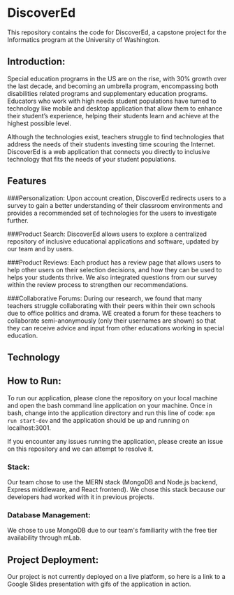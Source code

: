 # DiscoverEd

This repository contains the code for DiscoverEd, a capstone project for the Informatics program at the University of Washington. 


## Introduction:

Special education programs in the US are on the rise, with 30% growth over the last decade, and becoming an umbrella program, encompassing both disabilities related programs and supplementary education programs. Educators who work with high needs student populations have turned to technology like mobile and desktop application that allow them to enhance their student’s experience, helping their students learn and achieve at the highest possible level.

Although the technologies exist, teachers struggle to find technologies that address the needs of their students investing time scouring the Internet. DiscoverEd is a web application that connects you directly to inclusive technology that fits the needs of your student populations.


## Features

###Personalization:
Upon account creation, DiscoverEd redirects users to a survey to gain a better understanding of their classroom environments and provides a recommended set of technologies for the users to investigate further.

###Product Search:
DiscoverEd allows users to explore a centralized repository of inclusive educational applications and software, updated by our team and by users.

###Product Reviews:
Each product has a review page that allows users to help other users on their selection decisions, and how they can be used to helps your students thrive. We also integrated questions from our survey within the review process to strengthen our recommendations.

###Collaborative Forums:
During our research, we found that many teachers struggle collaborating with their peers within their own schools due to office politics and drama. WE created a forum for these teachers to collaborate semi-anonymously (only their usernames are shown) so that they can receive advice and input from other educations working in special education.


## Technology

## How to Run:

To run our application, please clone the repository on your local machine and open the bash command line application on your machine. Once in bash, change into the application directory and run this line of code: `npm run start-dev` and the application should be up and running on localhost:3001.

If you encounter any issues running the application, please create an issue on this repository and we can attempt to resolve it.

### Stack:
Our team chose to use the MERN stack (MongoDB and Node.js backend, Express middleware, and React frontend). We chose this stack because our developers had worked with it in previous projects.

### Database Management:
We chose to use MongoDB due to our team's familiarity with the free tier availability through mLab.


## Project Deployment:

Our project is not currently deployed on a live platform, so here is a link to a Google Slides presentation with gifs of the application in action.